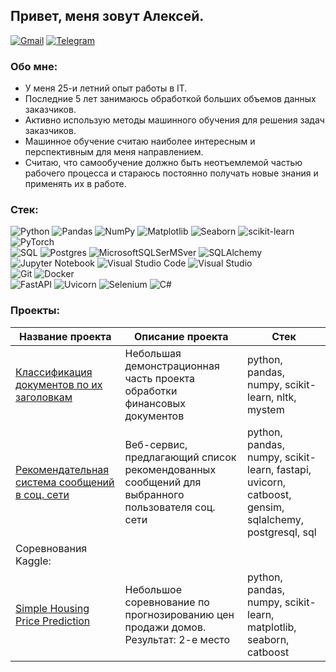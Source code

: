 ## Привет, меня зовут Алексей.

[![Gmail](https://img.shields.io/badge/Gmail-%23316192.svg?style=for-the-badge&logo=gmail&logoColor=white)](mailto:smirnovalexey.val@gmail.com)
[![Telegram](https://img.shields.io/badge/Telegram-blue?logo=telegram&logoColor=white&style=for-the-badge)](https://t.me/Alexey_V_Smirnov)  

### Обо мне:
- У меня 25-и летний опыт работы в IT.
- Последние 5 лет занимаюсь обработкой больших объемов данных заказчиков.
- Активно использую методы машинного обучения для решения задач заказчиков.
- Машинное обучение считаю наиболее интересным и перспективным для меня направлением.
- Считаю, что самообучение должно быть неотъемлемой частью рабочего процесса и стараюсь постоянно получать новые знания и применять их в работе.
### Стек:
![Python](https://img.shields.io/badge/python-3670A0?style=for-the-badge&logo=python&logoColor=ffdd54)
![Pandas](https://img.shields.io/badge/pandas-%23150458.svg?style=for-the-badge&logo=pandas&logoColor=white)
![NumPy](https://img.shields.io/badge/numpy-%23013243.svg?style=for-the-badge&logo=numpy&logoColor=white)
![Matplotlib](https://img.shields.io/badge/Matplotlib-%23ffffff.svg?style=for-the-badge&logo=Matplotlib&logoColor=black)
![Seaborn](https://img.shields.io/badge/seaborn-33aaaa?style=for-the-badge) 
![scikit-learn](https://img.shields.io/badge/scikit--learn-%23F7931E.svg?style=for-the-badge&logo=scikit-learn&logoColor=white)
![PyTorch](https://img.shields.io/badge/PyTorch-%23EE4C2C.svg?style=for-the-badge&logo=PyTorch&logoColor=white)<br>
![SQL](https://img.shields.io/badge/SQL-white?logo=SQL&s&style=for-the-badge)
![Postgres](https://img.shields.io/badge/postgres-%23316192.svg?style=for-the-badge&logo=postgresql&logoColor=white)
![MicrosoftSQLSerMSver](https://img.shields.io/badge/Microsoft%20SQL%20Server-CC2927?style=for-the-badge&logo=microsoft%20sql%20server&logoColor=white)
![SQLAlchemy](https://img.shields.io/badge/SQL_Alchemy-cd2103?style=for-the-badge)<br>
![Jupyter Notebook](https://img.shields.io/badge/jupyter-%23FA0F00.svg?style=for-the-badge&logo=jupyter&logoColor=white)
![Visual Studio Code](https://img.shields.io/badge/Visual%20Studio%20Code-0078d7.svg?style=for-the-badge&logo=visual-studio-code&logoColor=white)
![Visual Studio](https://img.shields.io/badge/Visual%20Studio-5C2D91.svg?style=for-the-badge&logo=visual-studio&logoColor=white)<br>
![Git](https://img.shields.io/badge/git-%23F05033.svg?style=for-the-badge&logo=git&logoColor=white)
![Docker](https://img.shields.io/badge/docker-%230db7ed.svg?style=for-the-badge&logo=docker&logoColor=white)<br>
![FastAPI](https://img.shields.io/badge/FastAPI-005571?style=for-the-badge&logo=fastapi)
![Uvicorn](https://img.shields.io/badge/uvicorn-9bdbf0?style=for-the-badge)
![Selenium](https://img.shields.io/badge/-selenium-%43B02A?style=for-the-badge&logo=selenium&logoColor=white)
![C#](https://img.shields.io/badge/c%23-%23239120.svg?style=for-the-badge&logo=csharp&logoColor=white)

<!-- ![MySQL](https://img.shields.io/badge/mysql-4479A1.svg?style=for-the-badge&logo=mysql&logoColor=white) -->
<!-- ![SQLite](https://img.shields.io/badge/sqlite-%2307405e.svg?style=for-the-badge&logo=sqlite&logoColor=white) -->
<!-- ![PyCharm](https://img.shields.io/badge/pycharm-143?style=for-the-badge&logo=pycharm&logoColor=black&color=black&labelColor=green) -->
<!-- ![Vim](https://img.shields.io/badge/VIM-%2311AB00.svg?style=for-the-badge&logo=vim&logoColor=white) -->
<!-- PySpark -->
<!-- Redash -->



### Проекты:
|Название проекта|Описание проекта| Стек|
|----------------|----------------|-----|
|[Классификация документов по их заголовкам](https://github.com/AlexeyVSmirnov/documents-classification)|Небольшая демонстрационная часть проекта обработки финансовых документов|python, pandas, numpy, scikit-learn, nltk, mystem|
|[Рекомендательная система сообщений в соц. сети](https://github.com/AlexeyVSmirnov/social-network-posts-recommendation-system)|Веб-сервис, предлагающий список рекомендованных сообщений для выбранного пользователя соц. сети|python, pandas, numpy, scikit-learn, fastapi, uvicorn, catboost, gensim, sqlalchemy, postgresql, sql|
|Соревнования Kaggle:|
|[Simple Housing Price Prediction](https://github.com/AlexeyVSmirnov/kaggle/tree/main/simple_housing_price_prediction)|Небольшое соревнование по прогнозированию цен продажи домов. Результат: 2-е место|python, pandas, numpy, scikit-learn, matplotlib, seaborn, catboost|
